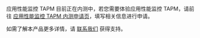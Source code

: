 应用性能监控 TAPM 目前正在内测中，若您需要体验应用性能监控 TAPM，请前往 [应用性能监控 TAPM 内测申请页](https://cloud.tencent.com/apply/p/f5yvbf09mka)，填写相关信息进行申请。

如需了解本产品更多详情，请 [联系我们](https://cloud.tencent.com/act/event/connect-service) 获得支持。
